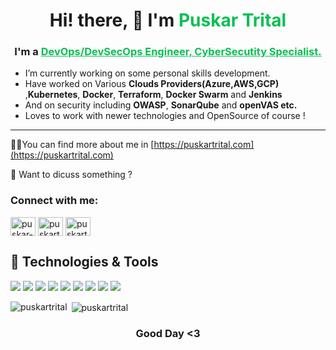 <h1 align="center">Hi! there, 👋 I'm <strong style="color: #0abf53;">Puskar Trital</strong></h1>
<h3 align="center">I'm a <b style="color: #0abf53; text-decoration: underline;">DevOps/DevSecOps Engineer, CyberSecutity Specialist.</b></h3>

* I’m currently working on some personal skills development.                
* Have worked on Various __Clouds Providers(Azure,AWS,GCP)__ ,__Kubernetes__, __Docker__, __Terraform__, __Docker Swarm__ and __Jenkins__  
* And on security including __OWASP__,  __SonarQube__ and __openVAS etc.__
* Loves to work with newer technologies and OpenSource of course !
 
<hr/>

👨‍💻You can find more about me in  [https://puskartrital.com](https://puskartrital.com)  

💬 Want to dicuss something ?

<p align="left">
<h3 align="left">Connect with me:</h3>
<a href="https://www.linkedin.com/in/puskar-trital-35335a13a/" target="blank"><img align="center" src="https://cdn.jsdelivr.net/npm/simple-icons@3.0.1/icons/linkedin.svg" alt="puskar-trital-35335a13a" height="30" width="40" /></a>
<a href="https://facebook.com/puskartrital.com.np" target="blank"><img align="center" src="https://cdn.jsdelivr.net/npm/simple-icons@3.0.1/icons/facebook.svg" alt="puskartrital-facebook" height="30" width="40" /></a>
<a href="https://twitter.com/tritalpuskar" target="blank"><img align="center" src="https://cdn.jsdelivr.net/npm/simple-icons@3.0.1/icons/twitter.svg" alt="puskartrital-twitter" height="30" width="40" /></a>
</p>


## 🔧 Technologies & Tools

![](https://img.shields.io/badge/OS-Linux-informational?style=flat&logo=linux&logoColor=white&color=0abf53)
![](https://img.shields.io/badge/Editor-VS_Code-informational?style=flat&logo=visual-studio-code&logoColor=white&color=0abf53)
![](https://img.shields.io/badge/Shell-Bash-informational?style=flat&logo=gnu-bash&logoColor=white&color=0abf53)
![](https://img.shields.io/badge/Tools-Docker-informational?style=flat&logo=docker&logoColor=white&color=0abf53)
![](https://img.shields.io/badge/Tools-Docker_Swarm-informational?style=flat&logo=docker&logoColor=white&color=0abf53)
![](https://img.shields.io/badge/Tools-Kubernetes-informational?style=flat&logo=kubernetes&logoColor=white&color=0abf53)
![](https://img.shields.io/badge/cloud-aws-0abf53)
![](https://img.shields.io/badge/cloud-gcp-0abf53)
![](https://img.shields.io/badge/cloud-azure-0abf53)




<p><img align="left" src="https://github-readme-stats.vercel.app/api/top-langs/?username=puskartrital&layout=compact" alt="puskartrital" /></p>

<p>&nbsp;<img align="center" src="https://github-readme-stats.vercel.app/api?username=puskartrital&show_icons=true" alt="puskartrital" /></p>

 <h3 align="center"> Good Day <3</h3>

